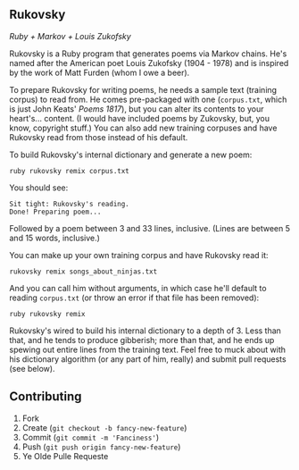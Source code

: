 ## Rukovsky

_Ruby + Markov + Louis Zukofsky_

Rukovsky is a Ruby program that generates poems via Markov chains. He's named after the American poet Louis Zukofsky (1904 - 1978) and is inspired by the work of Matt Furden (whom I owe a beer).

To prepare Rukovsky for writing poems, he needs a sample text (training corpus) to read from. He comes pre-packaged with one (`corpus.txt`, which is just John Keats' _Poems 1817_), but you can alter its contents to your heart's... content. (I would have included poems by Zukovsky, but, you know, copyright stuff.) You can also add new training corpuses and have Rukovsky read from those instead of his default.

To build Rukovsky's internal dictionary and generate a new poem:

    ruby rukovsky remix corpus.txt

You should see:

    Sit tight: Rukovsky's reading.
    Done! Preparing poem...

Followed by a poem between 3 and 33 lines, inclusive. (Lines are between 5 and 15 words, inclusive.)

You can make up your own training corpus and have Rukovsky read it:

    rukovsky remix songs_about_ninjas.txt

And you can call him without arguments, in which case he'll default to reading `corpus.txt` (or throw an error if that file has been removed):

    ruby rukovsky remix 

Rukovsky's wired to build his internal dictionary to a depth of 3. Less than that, and he tends to produce gibberish; more than that, and he ends up spewing out entire lines from the training text. Feel free to muck about with his dictionary algorithm (or any part of him, really) and submit pull requests (see below).

## Contributing

1. Fork
2. Create (`git checkout -b fancy-new-feature`)
3. Commit (`git commit -m 'Fanciness'`)
4. Push (`git push origin fancy-new-feature`)
5. Ye Olde Pulle Requeste

